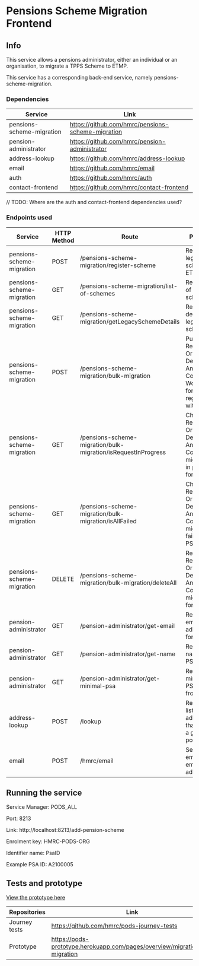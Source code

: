
# Pensions Scheme Migration Frontend

## Info

This service allows a pensions administrator, either an individual or an organisation, to migrate a TPPS Scheme to ETMP.

This service has a corresponding back-end service, namely pensions-scheme-migration.

### Dependencies

|Service                    |Link                                           |
|---------------------------|-----------------------------------------------|
|pensions-scheme-migration  |https://github.com/hmrc/pensions-scheme-migration        |
|pension-administrator      |https://github.com/hmrc/pension-administrator  |
|address-lookup             |https://github.com/hmrc/address-lookup         |
|email                      |https://github.com/hmrc/email                  |
|auth                       |https://github.com/hmrc/auth                   |
|contact-frontend           |https://github.com/hmrc/contact-frontend                   |

// TODO: Where are the auth and contact-frontend dependencies used?

### Endpoints used

|Service                    | HTTP Method   | Route | Purpose
|---------------------------|---------------|-------------------------------------------|------------------|
|pensions-scheme-migration  | POST          | /pensions-scheme-migration/register-scheme                    | Register legacy scheme to ETMP |
|pensions-scheme-migration  | GET           | /pensions-scheme-migration/list-of-schemes                    | Returns list of legacy scheme |
|pensions-scheme-migration  | GET           | /pensions-scheme-migration/getLegacySchemeDetails             | Returns details of legacy scheme | 
|pensions-scheme-migration  | POST          | /pensions-scheme-migration/bulk-migration                     | Put Retirement Or Deferred Annuity Contract to Work item for registration with ETMP  | 
|pensions-scheme-migration  | GET           | /pensions-scheme-migration/bulk-migration/isRequestInProgress | Check for Retirement Or Deferred Annuity Contract migration in progress for a PSA | 
|pensions-scheme-migration  | GET           | /pensions-scheme-migration/bulk-migration/isAllFailed         | Check for Retirement Or Deferred Annuity Contract migration failed for a PSA | 
|pensions-scheme-migration  | DELETE        | /pensions-scheme-migration/bulk-migration/deleteAll           | Remove Retirement Or Deferred Annuity Contract migration for a PSA | 
|pension-administrator      | GET           | /pension-administrator/get-email                              | Returns email address for a PSA | 
|pension-administrator      | GET           | /pension-administrator/get-name                               | Returns name of a PSA | 
|pension-administrator      | GET           | /pension-administrator/get-minimal-psa                        | Returns minimal PSA details from DES | 
|address-lookup             | POST          | /lookup                                                       | Returns a list of addresses that match a given postcode | 
|email                      | POST          | /hmrc/email                                                   | Sends an email to an email address |

## Running the service

Service Manager: PODS_ALL

Port: 8213

Link: http://localhost:8213/add-pension-scheme

Enrolment key: HMRC-PODS-ORG

Identifier name: PsaID

Example PSA ID: A2100005

## Tests and prototype

[View the prototype here](https://pods-prototype.herokuapp.com/pages/overview/migration/list-migration)

|Repositories     |Link                                                                   |
|-----------------|-----------------------------------------------------------------------|
|Journey tests    |https://github.com/hmrc/pods-journey-tests       |
|Prototype        |https://pods-prototype.herokuapp.com/pages/overview/migration/list-migration                    |

